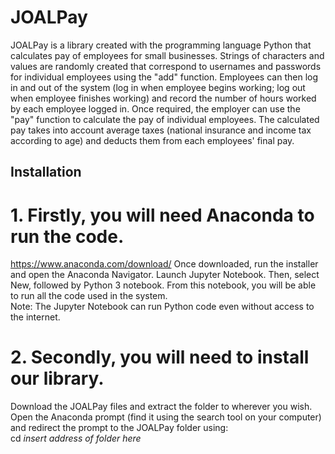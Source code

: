 # JOALPay
JOALPay is a library created with the programming language Python that calculates pay of employees for small businesses. Strings of characters and values are randomly created that correspond to usernames and passwords for individual employees using the "add" function. Employees can then log in and out of the system (log in when employee begins working; log out when employee finishes working) and record the number of hours worked by each employee logged in. Once required, the employer can use the "pay" function to calculate the pay of individual employees. The calculated pay takes into account average taxes (national insurance and income tax according to age) and deducts them from each employees' final pay.

## Installation
# 1. Firstly, you will need Anaconda to run the code. 
https://www.anaconda.com/download/
Once downloaded, run the installer and open the Anaconda Navigator. Launch Jupyter Notebook. Then, select New, followed by Python 3 notebook. From this notebook, you will be able to run all the code used in the system. <br/>
Note: The Jupyter Notebook can run Python code even without access to the internet. <br/>
# 2. Secondly, you will need to install our library.
Download the JOALPay files and extract the folder to wherever you wish. Open the Anaconda prompt (find it using the search tool on your computer) and redirect the prompt to the JOALPay folder using: <br/>
    cd *insert address of folder here*

